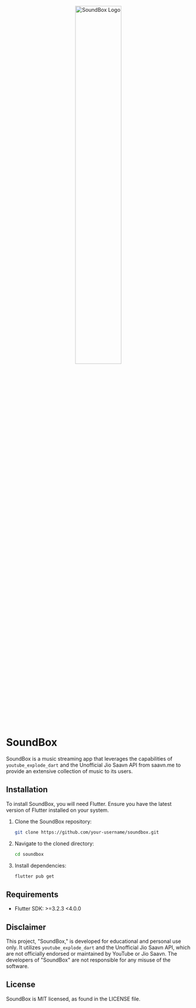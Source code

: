 <p align="center">
  <img src="https://i.imgur.com/DaLjcrT.png" alt="SoundBox Logo" width="50%"/>

</p>

# SoundBox

SoundBox is a music streaming app that leverages the capabilities of `youtube_explode_dart` and the Unofficial Jio Saavn API from saavn.me to provide an extensive collection of music to its users.

## Installation

To install SoundBox, you will need Flutter. Ensure you have the latest version of Flutter installed on your system.

1. Clone the SoundBox repository:
   ```bash
   git clone https://github.com/your-username/soundbox.git
   ```
2. Navigate to the cloned directory:
   ```bash
   cd soundbox
   ```
3. Install dependencies:
   ```bash
   flutter pub get
   ```

## Requirements

- Flutter SDK: >=3.2.3 <4.0.0

## Disclaimer

This project, "SoundBox," is developed for educational and personal use only. It utilizes `youtube_explode_dart` and the Unofficial Jio Saavn API, which are not officially endorsed or maintained by YouTube or Jio Saavn. The developers of "SoundBox" are not responsible for any misuse of the software.

## License

SoundBox is MIT licensed, as found in the LICENSE file.
